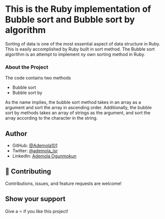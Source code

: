 # This is the Ruby implementation of Bubble sort and Bubble sort by algorithm

Sorting of data is one of the most essential aspect of data structure in Ruby. This is easily accomplished by Ruby built in sort method. The Bubble sort algorithm is an attempt to implement ny own sorting method in Ruby.


### About the Project
The code contains two methods
* Bubble sort
* Bubble sort by
  
As the name implies, the bubble sort method takes in an array as a argument and sort the array in ascending order. Additionally, the bubble sort by methods takes an array of strings as the argument, and sort the array according to the character in the string.



## Author

* GitHub: [@Ademola101](https://github.com/Ademola101)
* Twitter: [@ademola_isr](https://twitter.com/ademola_isr)
* LinkedIn: [Ademola Ogunmokun](https://linkedin.com/in/ademola-ogunmokun-492575203)


## 🤝 Contributing

Contributions, issues, and feature requests are welcome!

## Show your support

Give a ⭐️ if you like this project!
